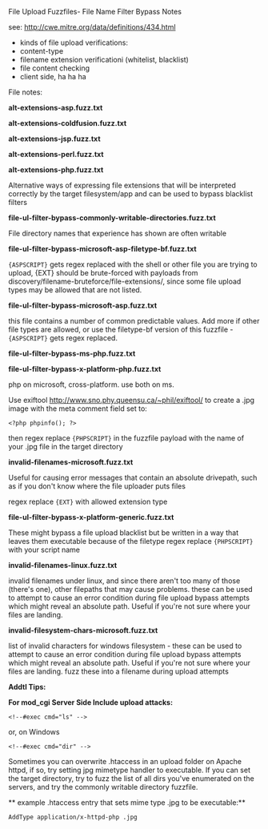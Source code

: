 File Upload Fuzzfiles- File Name Filter Bypass Notes 

see:  http://cwe.mitre.org/data/definitions/434.html

* kinds of file upload verifications:
 * content-type
 * filename extension verificationi (whitelist, blacklist)
 * file content checking
 * client side, ha ha ha

File notes:

**alt-extensions-asp.fuzz.txt**

**alt-extensions-coldfusion.fuzz.txt**

**alt-extensions-jsp.fuzz.txt**

**alt-extensions-perl.fuzz.txt**

**alt-extensions-php.fuzz.txt**

Alternative ways of expressing file extensions that will be interpreted correctly by the target filesystem/app and can be used to bypass blacklist filters

**file-ul-filter-bypass-commonly-writable-directories.fuzz.txt**

File directory names that experience has shown are often writable

**file-ul-filter-bypass-microsoft-asp-filetype-bf.fuzz.txt**

``` {ASPSCRIPT} ``` gets regex replaced with the shell or other file you are trying to upload, {EXT} should be brute-forced with payloads from discovery/filename-bruteforce/file-extensions/, since some file upload types may be allowed that are not listed.

**file-ul-filter-bypass-microsoft-asp.fuzz.txt**

this file contains a number of common predictable values. Add more if other file types are allowed, or use the filetype-bf version of this fuzzfile - ``` {ASPSCRIPT} ``` gets regex replaced. 

**file-ul-filter-bypass-ms-php.fuzz.txt**

**file-ul-filter-bypass-x-platform-php.fuzz.txt**

php on microsoft, cross-platform. use both on ms. 

Use exiftool http://www.sno.phy.queensu.ca/~phil/exiftool/  to create a .jpg image with the meta comment field set to:

``` <?php phpinfo(); ?> ```

then regex replace ``` {PHPSCRIPT} ``` in the fuzzfile payload with the name of your .jpg file in the target directory

**invalid-filenames-microsoft.fuzz.txt**

Useful for causing error messages that contain an absolute drivepath, such as if you don't know where the file uploader puts files

regex replace ``` {EXT} ``` with allowed extension type 

**file-ul-filter-bypass-x-platform-generic.fuzz.txt**

These might bypass a file upload blacklist but be written in a way that leaves them executable because of the filetype
regex replace ``` {PHPSCRIPT} ``` with your script name


**invalid-filenames-linux.fuzz.txt**

invalid filenames under linux, and since there aren't too many of those (there's one), other filepaths that may cause problems.  these can be used to attempt to cause an error condition during file upload bypass attempts which might reveal an absolute path. Useful if you're not sure where your files are landing.

**invalid-filesystem-chars-microsoft.fuzz.txt**

list of invalid characters for windows filesystem - these can be used to attempt to cause an error condition during file upload bypass attempts which might reveal an absolute path. Useful if you're not sure where your files are landing. fuzz these into a filename during upload attempts

**Addtl Tips:**

**For mod_cgi Server Side Include upload attacks:**

``` <!--#exec cmd="ls" --> ```

or, on Windows

``` <!--#exec cmd="dir" --> ```

Sometimes you can overwrite .htaccess in an upload folder on Apache httpd, if so, 
try setting jpg mimetype handler to executable. If you can set the target directory, try to fuzz the 
list of all dirs you've enumerated on the servers, and try the commonly writable directory fuzzfile.

** example .htaccess entry that sets mime type .jpg to be executable:**

 ``` AddType application/x-httpd-php .jpg ```

